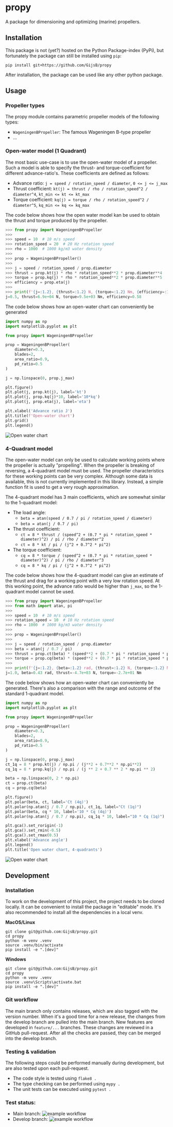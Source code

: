 # propy
A package for dimensioning and optimizing (marine) propellers.


## Installation
This package is not (yet?) hosted on the Python Package-index (PyPi), but fortunately the package can still be installed
using `pip`:

```commandline
pip install git+https://github.com/GijsB/propy
```

After installation, the package can be used like any other python package.


## Usage

### Propeller types
The propy module contains parametric propeller models of the following types:
 - `WageningenBPropeller`: The famous Wageningen B-type propeller
 - ...


### Open-water model (1 Quadrant)
The most basic use-case is to use the open-water model of a propeller. Such a model is able to specify the thrust- and
torque-coefficient for different advance-ratio's. These coefficients are defined as follows:
 - Advance ratio: `j = speed / rotation_speed / diameter`, `0 <= j <= j_max`
 - Thrust coefficient: `kt(j) = thrust / rho / rotation_speed^2 / diameter^4`, `kt_min <= kt <= kt_max `
 - Torque coefficient: `kq(j) = torque / rho / rotation_speed^2 / diameter^5`, `kq_min <= kq <= kq_max`

The code below shows how the open water model kan be used to obtain the thrust and torque produced by the propeller.

```python
>>> from propy import WageningenBPropeller
>>>
>>> speed = 10  # 10 m/s speed
>>> rotation_speed = 20  # 20 Hz rotation speed
>>> rho = 1000  # 1000 kg/m3 water density
>>>
>>> prop = WageningenBPropeller()
>>>
>>> j = speed / rotation_speed / prop.diameter
>>> thrust = prop.kt(j) * rho * rotation_speed**2 * prop.diameter**4
>>> torque = prop.kq(j) * rho * rotation_speed**2 * prop.diameter**5
>>> efficiency = prop.eta(j)
>>>
>>> print(f'{j=:1.2}, {thrust=:1.2} N, {torque=:1.2} Nm, {efficiency=:1.2}')
j=0.5, thrust=6.9e+04 N, torque=9.5e+03 Nm, efficiency=0.58

```

The code below shows how an open-water chart can conveniently be generated
```python
import numpy as np
import matplotlib.pyplot as plt

from propy import WageningenBPropeller

prop = WageningenBPropeller(
    diameter=0.3,
    blades=2,
    area_ratio=0.9,
    pd_ratio=0.5
)

j = np.linspace(0, prop.j_max)

plt.figure()
plt.plot(j, prop.kt(j), label='kt')
plt.plot(j, prop.kq(j)*10, label='10*kq')
plt.plot(j, prop.eta(j), label='eta')

plt.xlabel('Advance ratio J')
plt.title(f'Open-water chart')
plt.grid()
plt.legend()
```

![Open water chart](doc/open_water_chart.png)



### 4-Quadrant model
The open-water model can only be used to calculate working points where the propeller is actually "propelling". When the
propeller is breaking of reversing, a 4-quadrant model must be used. The propeller characteristics for these working 
points can be very complex. Although some data is available, this is not currently implemented in this library. Instead,
a simple function fit is used to get a very rough approximation.

The 4-quadrant model has 3 main coefficients, which are somewhat similar to the 1-quadrant model:
- The load angle: 
  - `beta = atan(speed / 0.7 / pi / rotation_speed / diameter)`
  - `beta = atan(j / 0.7 / pi)`
- The thrust coefficient:
  - `ct = 8 * thrust / (speed^2 + (0.7 * pi * rotation_speed * diameter)^2) / pi / rho / diameter^2`
  - `ct = 8 * kt / pi / (j^2 + 0.7^2 * pi^2)`
- The torque coefficient:
  - `cq = 8 * torque / (speed^2 + (0.7 * pi * rotation_speed * diameter)^2) / pi / rho / diameter^3`
  - `cq = 8 * kq / pi / (j^2 + 0.7^2 * pi^2)`

The code below shows how the 4-quadrant model can give an estimate of the thrust and drag for a working point with a
very low rotation speed. At this working point, the advance ratio would be higher than `j_max`, so the 1-quadrant model
cannot be used.

```python
>>> from propy import WageningenBPropeller
>>> from math import atan, pi
>>>
>>> speed = 10  # 10 m/s speed
>>> rotation_speed = 10  # 10 Hz rotation speed
>>> rho = 1000  # 1000 kg/m3 water density
>>>
>>> prop = WageningenBPropeller()
>>>
>>> j = speed / rotation_speed / prop.diameter
>>> beta = atan(j / 0.7 / pi)
>>> thrust = prop.ct(beta) * (speed**2 + (0.7 * pi * rotation_speed * prop.diameter)**2) * pi * rho * prop.diameter**2 / 8
>>> torque = prop.cq(beta) * (speed**2 + (0.7 * pi * rotation_speed * prop.diameter)**2) * pi * rho * prop.diameter**3 / 8
>>>
>>> print(f'{j=:1.2}, {beta=:1.2} rad, {thrust=:1.2} N, {torque=:1.2} Nm')
j=1.0, beta=0.43 rad, thrust=-4.7e+03 N, torque=-2.7e+01 Nm

```

The code below shows how an open-water chart can conveniently be generated. There's also a comparison with the range and
outcome of the standard 1-quadrant model.

```python
import numpy as np
import matplotlib.pyplot as plt

from propy import WageningenBPropeller

prop = WageningenBPropeller(
    diameter=0.3,
    blades=2,
    area_ratio=0.9,
    pd_ratio=0.5
)

j = np.linspace(0, prop.j_max)
ct_1q = 8 * prop.kt(j) / np.pi / (j**2 + 0.7**2 * np.pi**2)
cq_1q = 8 * prop.kq(j) / np.pi / (j ** 2 + 0.7 ** 2 * np.pi ** 2)

beta = np.linspace(0, 2 * np.pi)
ct = prop.ct(beta)
cq = prop.cq(beta)

plt.figure()
plt.polar(beta, ct, label='Ct (4q)')
plt.polar(np.atan(j / 0.7 / np.pi), ct_1q, label="Ct (1q)")
plt.polar(beta, cq * 10, label='10 * Cq (4q)')
plt.polar(np.atan(j / 0.7 / np.pi), cq_1q * 10, label="10 * Cq (1q)")

plt.gca().set_rorigin(-1)
plt.gca().set_rmin(-0.5)
plt.gca().set_rmax(0.5)
plt.xlabel('Advance angle')
plt.legend()
plt.title('Open water chart, 4-quadrants')
```

![Open water chart](doc/open_water_chart_4q.png)

## Development

### Installation
To work on the development of this project, the project needs to be cloned locally. It can be convenient to install the 
package in "editable" mode. It's also recommended to install all the dependencies in a local venv.

**MacOS/Linux**
```commandline
git clone git@github.com:GijsB/propy.git
cd propy
python -m venv .venv
source .venv/bin/activate
pip install -e ".[dev]"
```

**Windows**
```commandline
git clone git@github.com:GijsB/propy.git
cd propy
python -m venv .venv
source .venv\Scripts\activate.bat
pip install -e ".[dev]"
```


### Git workflow
The main branch only contains releases, which are also tagged with the version number. When it's a good time for a new 
release, the changes from the develop branch are pulled into the main branch. New features are developed in 
`feature/...` branches. These changes are reviewed in a GitHub pull-request. After all the checks are passed, they can 
be merged into the develop branch. 


### Testing & validation
The following steps could be performed manually during development, but are also tested upon each pull-request.
- The code style is tested using `flake8 .`
- The type checking can be performed using `mypy .`
- The unit tests can be executed using `pytest .`


### Test status:
- Main branch: ![example workflow](https://github.com/GijsB/propy/actions/workflows/tests.yml/badge.svg?branch=main)
- Develop branch: ![example workflow](https://github.com/GijsB/propy/actions/workflows/tests.yml/badge.svg?branch=develop)